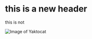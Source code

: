 # this is a new header

this is not


![Image of Yaktocat](https://octodex.github.com/images/yaktocat.png)
